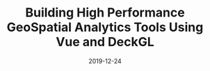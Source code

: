 ---
type: talk
date: 2019-12-24
slug: /talks/building-high-performance-geospatial-visualization-vue-deckgl
tags:
- Vue
- DeckGL
- Visualization
title: "Building High Performance GeoSpatial Analytics Tools Using Vue and DeckGL"
description: Geospatial visualization and analytics is undoubtedly an important factor in helping grow any on-demand or location focused company. In this talk, we’ll take a quick tour of available geospatial visualization tools, touch a bit of science behind location data and learn how to build High-Performance WebGL based geospatial visualizations for the web using deck.gl. Deck.gl is a powerful visualization library for the web. It utilizes GPU for making heavy computation and visualization more accessible right inside the browser. With deck.gl in hand, we’ll explore ways to make use of existing real-world location data and build beautiful visualizations that produce useful insights.
event: VueBLR
event_link: https://blr.vue.community
event_image: ./event.png
cover_image: ./cover.jpg
place: 'HackerRank, Bangalore'
video_id: 0xOn7qK_cr0
published: true
---